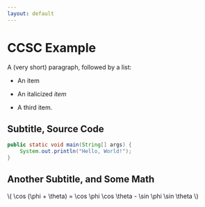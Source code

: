 ```yaml
---
layout: default
---
```


# CCSC Example

A (very short) paragraph,
followed by a list:

-   An item
-   An italicized *item*

-   A third
    item.

## Subtitle, Source Code

~~~java
public static void main(String[] args) {
    System.out.println("Hello, World!");
}
~~~

## Another Subtitle, and Some Math

\\( \cos (\phi + \theta) = \cos \phi \cos \theta - \sin \phi \sin \theta \\)
